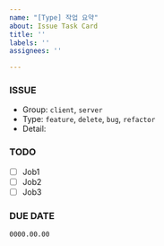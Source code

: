 ```yaml
---
name: "[Type] 작업 요약"
about: Issue Task Card
title: ''
labels: ''
assignees: ''

---
```


### ISSUE
* Group: `client`, `server`
* Type: `feature`, `delete`, `bug`,  `refactor`
* Detail: 

### TODO
- [ ] Job1
- [ ] Job2
- [ ] Job3

### DUE DATE
`0000.00.00`
